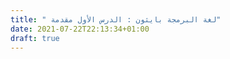 ```yaml
---
title: " لغة البرمجة بايثون : الدرس الأول مقدمة"
date: 2021-07-22T22:13:34+01:00
draft: true
---
```

